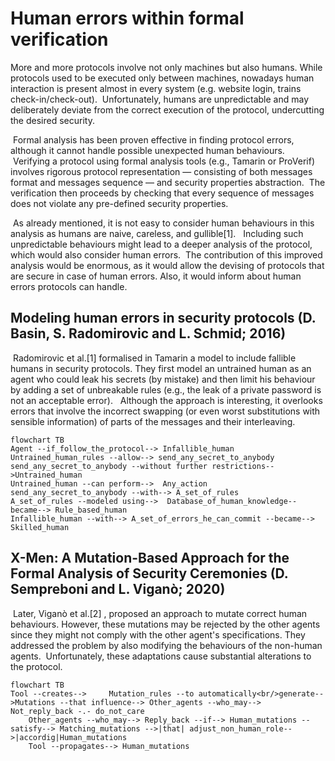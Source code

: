 
# Human errors within formal verification
More and more protocols involve not only machines but also humans. While protocols used to be executed only between machines, nowadays human interaction is present almost in every system (e.g. website login, trains check-in/check-out).
 Unfortunately, humans are unpredictable and may deliberately deviate from the correct execution of the protocol, undercutting the desired security.

 Formal analysis has been proven effective in finding protocol errors, although it cannot handle possible unexpected human behaviours. 
 Verifying a protocol using formal analysis tools (e.g., Tamarin or ProVerif) involves rigorous protocol representation — consisting of both messages format and messages sequence — and security properties abstraction. 
The verification then proceeds by checking that every sequence of messages does not violate any pre-defined security properties. 

 As already mentioned, it is not easy to consider human behaviours in this analysis as humans are naive, careless, and gullible[1]. 
 Including such unpredictable behaviours might lead to a deeper analysis of the protocol, which would also consider human errors.
 The contribution of this improved analysis would be enormous, as it would allow the devising of protocols that are secure in case of human errors. Also, it would inform about human errors protocols can handle.

## Modeling human errors in security protocols (D. Basin, S. Radomirovic and L. Schmid; 2016)
 Radomirovic et al.[1] formalised in Tamarin a model to include fallible humans in security protocols. They first model an untrained human as an agent who could leak his secrets (by mistake) and then limit his behaviour by adding a set of unbreakable rules (e.g., the leak of a private password is not an acceptable error). 
 Although the approach is interesting, it overlooks errors that involve the incorrect swapping (or even worst substitutions with sensible information) of parts of the messages and their interleaving.
```mermaid
flowchart TB
Agent --if_follow_the_protocol--> Infallible_human
Untrained_human_rules --allow--> send_any_secret_to_anybody
send_any_secret_to_anybody --without further restrictions-->Untrained_human
Untrained_human --can perform-->  Any_action
send_any_secret_to_anybody --with--> A_set_of_rules 
A_set_of_rules --modeled using-->  Database_of_human_knowledge--became--> Rule_based_human
Infallible_human --with--> A_set_of_errors_he_can_commit --became--> Skilled_human
```
## X-Men: A Mutation-Based Approach for the Formal Analysis of Security Ceremonies (D. Sempreboni and L. Viganò; 2020)
 Later, Viganò et al.[2] , proposed an approach to mutate correct human behaviours. However, these mutations may be rejected by the other agents since they might not comply with the other agent's specifications.
They addressed the problem by also modifying the behaviours of the non-human agents.
 Unfortunately, these adaptations cause substantial alterations to the protocol.
```mermaid
flowchart TB
Tool --creates-->     Mutation_rules --to automatically<br/>generate-->Mutations --that influence--> Other_agents --who_may--> Not_reply_back -.- do_not_care
    Other_agents --who_may--> Reply_back --if--> Human_mutations --satisfy--> Matching_mutations -->|that| adjust_non_human_role-->|accordig|Human_mutations
    Tool --propagates--> Human_mutations 
```